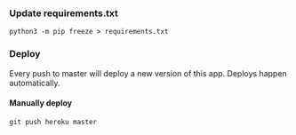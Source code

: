 ### Update requirements.txt
```
python3 -m pip freeze > requirements.txt
```

### Deploy
Every push to master will deploy a new version of this app. Deploys happen automatically.


#### Manually deploy
```
git push heroku master
```
